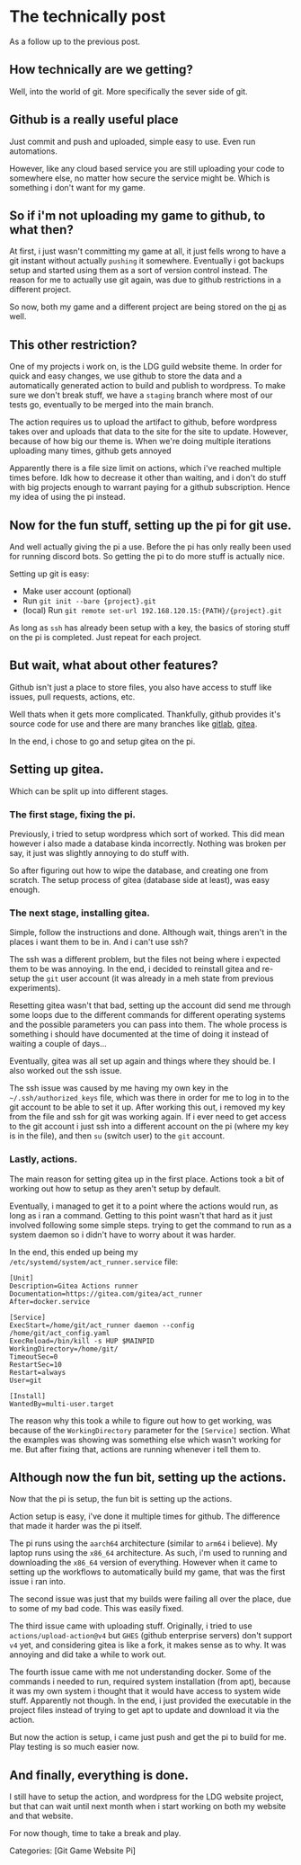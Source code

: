 # The technically post
As a follow up to the previous post.

## How technically are we getting?
Well, into the world of git. More specifically the sever side of git.

## Github is a really useful place
Just commit and push and uploaded, simple easy to use. Even run automations.

However, like any cloud based service you are still uploading your code to somewhere else, no matter how secure the service might be. Which is something i don't want for my game.

## So if i'm not uploading my game to github, to what then?
At first, i just wasn't committing my game at all, it just fells wrong to have a git instant without actually `pushing` it somewhere. Eventually i got backups setup and started using them as a sort of version control instead.
The reason for me to actually use git again, was due to github restrictions in a different project.

So now, both my game and a different project are being stored on the [pi](https://www.raspberrypi.com/) as well.

## This other restriction?
One of my projects i work on, is the LDG guild website theme. In order for quick and easy changes, we use github to store the data and a automatically generated action to build and publish to wordpress.
To make sure we don't break stuff, we have a `staging` branch where most of our tests go, eventually to be merged into the main branch.

The action requires us to upload the artifact to github, before wordpress takes over and uploads that data to the site for the site to update. However, because of how big our theme is. When we're doing multiple iterations uploading many times, github gets annoyed

Apparently there is a file size limit on actions, which i've reached multiple times before. Idk how to decrease it other than waiting, and i don't do stuff with big projects enough to warrant paying for a github subscription. Hence my idea of using the pi instead.

## Now for the fun stuff, setting up the pi for git use.
And well actually giving the pi a use. Before the pi has only really been used for running discord bots. So getting the pi to do more stuff is actually nice.

Setting up git is easy:
- Make user account (optional)
- Run `git init --bare {project}.git`
- (local) Run `git remote set-url 192.168.120.15:{PATH}/{project}.git`

As long as `ssh` has already been setup with a key, the basics of storing stuff on the pi is completed. Just repeat for each project.

## But wait, what about other features?
Github isn't just a place to store files, you also have access to stuff like issues, pull requests, actions, etc.

Well thats when it gets more complicated. Thankfully, github provides it's source code for use and there are many branches like [gitlab](https://about.gitlab.com/), [gitea](https://about.gitea.com/).

In the end, i chose to go and setup gitea on the pi.

## Setting up gitea.
Which can be split up into different stages.

### The first stage, fixing the pi.
Previously, i tried to setup wordpress which sort of worked. This did mean however i also made a database kinda incorrectly. Nothing was broken per say, it just was slightly annoying to do stuff with.

So after figuring out how to wipe the database, and creating one from scratch. The setup process of gitea (database side at least), was easy enough.

### The next stage, installing gitea.
Simple, follow the instructions and done. Although wait, things aren't in the places i want them to be in. And i can't use ssh?

The ssh was a different problem, but the files not being where i expected them to be was annoying. In the end, i decided to reinstall gitea and re-setup the `git` user account (it was already in a meh state from previous experiments).

Resetting gitea wasn't that bad, setting up the account did send me through some loops due to the different commands for different operating systems and the possible parameters you can pass into them. The whole process is something i should have documented
at the time of doing it instead of waiting a couple of days...

Eventually, gitea was all set up again and things where they should be. I also worked out the ssh issue.

The ssh issue was caused by me having my own key in the `~/.ssh/authorized_keys` file, which was there in order for me to log in to the git account to be able to set it up.
After working this out, i removed my key from the file and ssh for git was working again. If i ever need to get access to the git account i just ssh into a different account on the pi (where my key is in the file), and then `su` (switch user) to the `git` account.

### Lastly, actions.
The main reason for setting gitea up in the first place. Actions took a bit of working out how to setup as they aren't setup by default.

Eventually, i managed to get it to a point where the actions would run, as long as i ran a command. Getting to this point wasn't that hard as it just involved following some simple steps. trying to get the command to run as a system daemon so i didn't have to
worry about it was harder.

In the end, this ended up being my `/etc/systemd/system/act_runner.service` file:
```service
[Unit]
Description=Gitea Actions runner
Documentation=https://gitea.com/gitea/act_runner
After=docker.service

[Service]
ExecStart=/home/git/act_runner daemon --config /home/git/act_config.yaml
ExecReload=/bin/kill -s HUP $MAINPID
WorkingDirectory=/home/git/
TimeoutSec=0
RestartSec=10
Restart=always
User=git

[Install]
WantedBy=multi-user.target
```
The reason why this took a while to figure out how to get working, was because of the `WorkingDirectory` parameter for the `[Service]` section. What the examples was showing was something else which wasn't working for me.
But after fixing that, actions are running whenever i tell them to.

## Although now the fun bit, setting up the actions.
Now that the pi is setup, the fun bit is setting up the actions.

Action setup is easy, i've done it multiple times for github. The difference that made it harder was the pi itself.

The pi runs using the `aarch64` architecture (similar to `arm64` i believe). My laptop runs using the `x86_64` architecture. As such, i'm used to running and downloading the `x86_64` version of everything.
However when it came to setting up the workflows to automatically build my game, that was the first issue i ran into.

The second issue was just that my builds were failing all over the place, due to some of my bad code. This was easily fixed.

The third issue came with uploading stuff. Originally, i tried to use `actions/upload-action@v4` but `GHES` (github enterprise servers) don't support `v4` yet, and considering gitea is like a fork, it makes sense as to why.
It was annoying and did take a while to work out.

The fourth issue came with me not understanding docker. Some of the commands i needed to run, required system installation (from apt), because it was my own system i thought that it would have access to system wide stuff. Apparently not though.
In the end, i just provided the executable in the project files instead of trying to get apt to update and download it via the action.

But now the action is setup, i came just push and get the pi to build for me. Play testing is so much easier now.

## And finally, everything is done.
I still have to setup the action, and wordpress for the LDG website project, but that can wait until next month when i start working on both my website and that website.

For now though, time to take a break and play.

Categories: [Git Game Website Pi]
